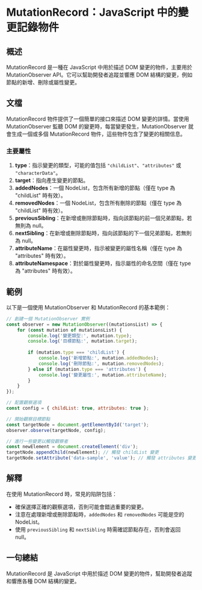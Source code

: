 <!--
Meta Description: # MutationRecord：JavaScript 中的變更記錄物件 ## 概述 MutationRecord 是一種在 JavaScript 中用於描述 DOM 變更的物件，主要用於 MutationObserver API。它可以幫助開發者追蹤並響應 DOM 結構的變更，例如節點的新增、刪除...
Meta Keywords: type, mutation, mutationrecord, dom, mutationobserver
-->

# MutationRecord：JavaScript 中的變更記錄物件

## 概述
MutationRecord 是一種在 JavaScript 中用於描述 DOM 變更的物件，主要用於 MutationObserver API。它可以幫助開發者追蹤並響應 DOM 結構的變更，例如節點的新增、刪除或屬性變更。

## 文檔
MutationRecord 物件提供了一個簡單的接口來描述 DOM 變更的詳情。當使用 MutationObserver 監聽 DOM 的變更時，每當變更發生，MutationObserver 就會生成一個或多個 MutationRecord 物件，這些物件包含了變更的相關信息。

### 主要屬性
1. **type**：指示變更的類型，可能的值包括 `"childList"`、`"attributes"` 或 `"characterData"`。
2. **target**：指向產生變更的節點。
3. **addedNodes**：一個 NodeList，包含所有新增的節點（僅在 type 為 "childList" 時有效）。
4. **removedNodes**：一個 NodeList，包含所有刪除的節點（僅在 type 為 "childList" 時有效）。
5. **previousSibling**：在新增或刪除節點時，指向該節點的前一個兄弟節點，若無則為 null。
6. **nextSibling**：在新增或刪除節點時，指向該節點的下一個兄弟節點，若無則為 null。
7. **attributeName**：在屬性變更時，指示被變更的屬性名稱（僅在 type 為 "attributes" 時有效）。
8. **attributeNamespace**：對於屬性變更時，指示屬性的命名空間（僅在 type 為 "attributes" 時有效）。

## 範例
以下是一個使用 MutationObserver 和 MutationRecord 的基本範例：

```javascript
// 創建一個 MutationObserver 實例
const observer = new MutationObserver((mutationsList) => {
    for (const mutation of mutationsList) {
        console.log('變更類型:', mutation.type);
        console.log('目標節點:', mutation.target);
        
        if (mutation.type === 'childList') {
            console.log('新增節點:', mutation.addedNodes);
            console.log('刪除節點:', mutation.removedNodes);
        } else if (mutation.type === 'attributes') {
            console.log('變更屬性:', mutation.attributeName);
        }
    }
});

// 配置觀察選項
const config = { childList: true, attributes: true };

// 開始觀察目標節點
const targetNode = document.getElementById('target');
observer.observe(targetNode, config);

// 進行一些變更以觸發觀察者
const newElement = document.createElement('div');
targetNode.appendChild(newElement); // 觸發 childList 變更
targetNode.setAttribute('data-sample', 'value'); // 觸發 attributes 變更
```

## 解釋
在使用 MutationRecord 時，常見的陷阱包括：
- 確保選擇正確的觀察選項，否則可能會錯過重要的變更。
- 注意在處理新增或刪除節點時，`addedNodes` 和 `removedNodes` 可能是空的 NodeList。
- 使用 `previousSibling` 和 `nextSibling` 時需確認節點存在，否則會返回 null。

## 一句總結
MutationRecord 是 JavaScript 中用於描述 DOM 變更的物件，幫助開發者追蹤和響應各種 DOM 結構的變更。